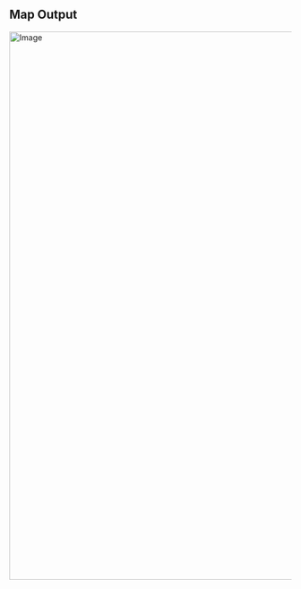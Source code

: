 ## Map Output
<img width="1919" height="980" alt="Image" src="https://github.com/user-attachments/assets/faadfeac-ad2b-486d-b9ee-c8acd1b10058" />
